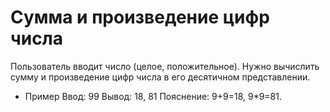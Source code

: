 # Сумма и произведение цифр числа
Пользователь вводит число (целое, положительное). Нужно вычислить сумму и произведение цифр числа в его десятичном представлении.
- Пример
Ввод: 99
Вывод: 18, 81
Пояснение: 9+9=18, 9*9=81.
